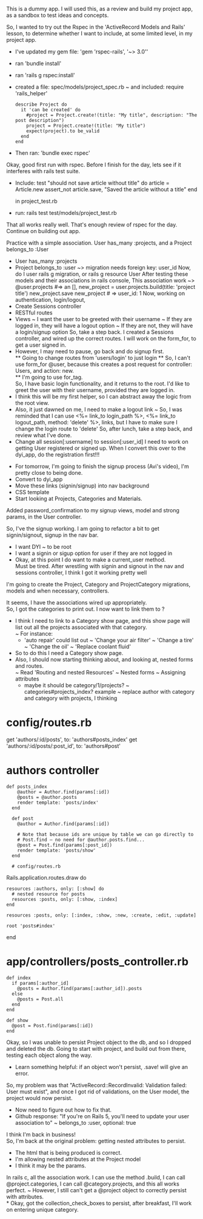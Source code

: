 This is a dummy app.  I will used this, as a review and build my project app, as a sandbox to test ideas and concepts.  

So, I wanted to try out the Rspec in the 'ActiveRecord Models and Rails' lesson, to determine whether I want to include, at some limited level, in my project app.
  * I've updated my gem file: 'gem 'rspec-rails', '~> 3.0''
  * ran 'bundle install'
  * ran 'rails g rspec:install'
  * created a file: spec/models/project_spec.rb
   ~ and included:
      require 'rails_helper'

        describe Project do
          it 'can be created' do
            #project = Project.create!(title: "My title", description: "The post description")
            project = Project.create!(title: "My title")
            expect(project).to be_valid
          end
        end
  * Then ran: 'bundle exec rspec'

Okay, good first run with rspec. Before I finish for the day, lets see if it interferes with rails test suite.  
  * Include:
      test "should not save article without title" do
        article = Article.new
        assert_not article.save, "Saved the article without a title"
      end

    in project_test.rb
  * run: rails test test/models/project_test.rb

That all works really well.  That's enough review of rspec for the day.  Continue on building out app.  

Practice with a simple association.  User has_many :projects, and a Project belongs_to :User
  * User
    has_many :projects
  * Project
    belongs_to :user ~> migration needs foreign key: user_id
Now, do I user rails g migration, or rails g resource User
After testing these models and their associations in rails console,
This association work ~> @user.projects #=> an [],
  new_project = user.projects.build(title: 'project title')
  new_project.save
  new_project # => user_id: 1
Now, working on authentication, login/logout,
  * Create Sessions controller
  * RESTful routes
  * Views
    ~ I want the user to be greeted with their username
    ~ If they are logged in, they will have a logout option
    ~ If they are not, they will have a login/signup option
So, take a step back.  I created a Sessions controller, and wired up the correct routes.  I will work on the form_for, to get a user signed in.  
  * However, I may need to pause, go back and do signup first.  
  ** Going to change routes from 'users/login' to just login
  ** So, I can't use form_for @user, because this creates a post request for controller: Users, and action: new.  
  ** I'm going to use for_tag.  
So, I have basic login functionality, and it returns to the root. I'd like to greet the user with their username, provided they are logged in.  
  * I think this will be my first helper, so I can abstract away the logic from the root view.  
  * Also, it just dawned on me, I need to make a logout link
    ~ So, I was reminded that I can use <%= link_to login_path %>, <%= link_to logout_path, method: 'delete' %>, links, but I have to make sure I change the login route to 'delete'
So, after lunch, take a step back, and review what I've done.
  * Change all session[:username] to session[:user_id]
I need to work on getting User registered or signed up.  When I convert this over to the dyi_app, do the registration first!!!  

- For tomorrow, I'm going to finish the signup process (Avi's video), I'm pretty close to being done.  
- Convert to dyi_app
- Move these links (signin/signup) into nav background
- CSS template
- Start looking at Projects, Categories and Materials.  

Added password_confirmation to my signup views, model and strong params, in the User controller.  

So, I've the signup working. I am going to refactor a bit to get signin/signout, signup in the nav bar.  
  * I want DYI ~ to be root
  * I want a signin or sigup option for user if they are not logged in
  * Okay, at this point I do want to make a current_user method.  
Must be tired. After wrestling with signin and signout in the nav and sessions controller, I think I got it working pretty well

I'm going to create the Project, Category and ProjectCategory migrations, models and when necessary, controllers.  

It seems, I have the associations wired up appropriately.  
So, I got the categories to print out.  I now want to link them to ?
  * I think I need to link to a Category show page, and this show page will list out all the projects associated with that category.  
    ~ For instance:
      * 'auto repair' could list out
        ~ 'Change your air filter'
        ~ 'Change a tire'
        ~ 'Change the oil'
        ~ 'Replace coolant fluid'
  * So to do this I need a Category show page.  
  * Also, I should now starting thinking about, and looking at, nested forms and routes.  
    ~ Read 'Routing and nested Resources'
    ~ Nested forms
    ~ Assigning attributes
      * maybe it should be category/1/projects?
        ~ categories#projects_index?
example ~ replace author with category and category with projects, I thinking

# config/routes.rb

  get 'authors/:id/posts', to: 'authors#posts_index'
  get 'authors/:id/posts/:post_id', to: 'authors#post'

# authors controller
    def posts_index
        @author = Author.find(params[:id])
        @posts = @author.posts
        render template: 'posts/index'
      end

      def post
        @author = Author.find(params[:id])

        # Note that because ids are unique by table we can go directly to
        # Post.find — no need for @author.posts.find...
        @post = Post.find(params[:post_id])
        render template: 'posts/show'
      end

      # config/routes.rb

  Rails.application.routes.draw do

    resources :authors, only: [:show] do
      # nested resource for posts
      resources :posts, only: [:show, :index]
    end

    resources :posts, only: [:index, :show, :new, :create, :edit, :update]

    root 'posts#index'
  end

  # app/controllers/posts_controller.rb

    def index
      if params[:author_id]
        @posts = Author.find(params[:author_id]).posts
      else
        @posts = Post.all
      end
    end

    def show
      @post = Post.find(params[:id])
    end

Okay, so I was unable to persist Project object to the db, and so I dropped and deleted the db. Going to start with project, and build out from there, testing each object along the way.  
  * Learn something helpful: if an object won't persist, .save! will give an error.  

So, my problem was that "ActiveRecord::RecordInvalid: Validation failed: User must exist", and once I got rid of validations, on the User model, the project would now persist.  
  * Now need to figure out how to fix that.  
  * Github response: "If you're on Rails 5, you'll need to update your user association to"
    ~ belongs_to :user, optional: true

I think I'm back in business!  
So, I'm back at the original problem: getting nested attributes to persist.  
  * The html that is being produced is correct.  
  * I'm allowing nested attributes at the Project model
  * I think it may be the params.

In rails c, all the association work. I can use the method .build, I can call @project.categories, I can call @category.projects, and this all works perfect.
~ However, I still can't get a @project object to correctly persist with attributes.  
    * Okay, got the collection_check_boxes to persist, after breakfast, I'll work on entering unique category.  
